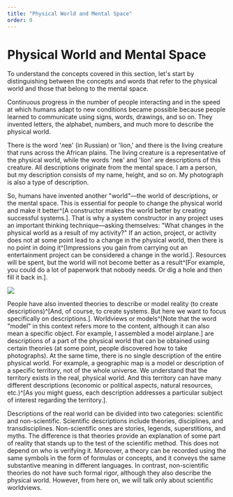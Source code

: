 ```yaml
---
title: "Physical World and Mental Space"
order: 0
---
```


# Physical World and Mental Space

To understand the concepts covered in this section, let's start by distinguishing between the concepts and words that refer to the physical world and those that belong to the mental space.

Continuous progress in the number of people interacting and in the speed at which humans adapt to new conditions became possible because people learned to communicate using signs, words, drawings, and so on. They invented letters, the alphabet, numbers, and much more to describe the physical world.

There is the word 'лев' (in Russian) or 'lion,' and there is the living creature that runs across the African plains. The living creature is a representative of the physical world, while the words 'лев' and 'lion' are descriptions of this creature. All descriptions originate from the mental space. I am a person, but my description consists of my name, height, and so on. My photograph is also a type of description.

So, humans have invented another "world"—the world of descriptions, or the mental space. This is essential for people to change the physical world and make it better^[A constructor makes the world better by creating successful systems.]. That is why a system constructor in any project uses an important thinking technique—asking themselves: "What changes in the physical world as a result of my activity?" If an action, project, or activity does not at some point lead to a change in the physical world, then there is no point in doing it^[Impressions you gain from carrying out an entertainment project can be considered a change in the world.]. Resources will be spent, but the world will not become better as a result^[For example, you could do a lot of paperwork that nobody needs. Or dig a hole and then fill it back in.].

![](/en/systems-thinking-introduction/Physical_vs_Mental_Space.png)

People have also invented theories to describe or model reality (to create descriptions)^[And, of course, to create systems. But here we want to focus specifically on descriptions.]. Worldviews or models^[Note that the word "model" in this context refers more to the content, although it can also mean a specific object. For example, I assembled a model airplane.] are descriptions of a part of the physical world that can be obtained using certain theories (at some point, people discovered how to take photographs). At the same time, there is no single description of the entire physical world. For example, a geographic map is a model or description of a specific territory, not of the whole universe. We understand that the territory exists in the real, physical world. And this territory can have many different descriptions (economic or political aspects, natural resources, etc.)^[As you might guess, each description addresses a particular subject of interest regarding the territory.].

Descriptions of the real world can be divided into two categories: scientific and non-scientific. Scientific descriptions include theories, disciplines, and transdisciplines. Non-scientific ones are stories, legends, superstitions, and myths. The difference is that theories provide an explanation of some part of reality that stands up to the test of the scientific method. This does not depend on who is verifying it. Moreover, a theory can be recorded using the same symbols in the form of formulas or concepts, and it conveys the same substantive meaning in different languages. In contrast, non-scientific theories do not have such formal rigor, although they also describe the physical world. However, from here on, we will talk only about scientific worldviews.